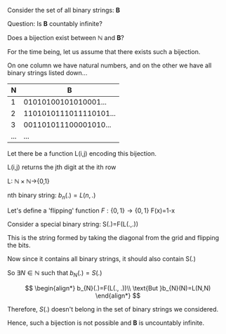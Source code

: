 Consider the set of all binary strings: **B**

Question: Is **B** countably infinite?

Does a bijection exist between $\mathbb{N}$ and **B**?

For the time being, let us assume that there exists such a bijection.

On one column we have natural numbers, and on the other we have all binary strings listed down...

N | B
--- | ---
1 | 01010100101010001...
2 | 1101010111011110101...
3 | 001101011100001010...
... | ...

Let there be a function L(i,j) encoding this bijection.

L(i,j) returns the jth digit at the ith row

L: $\mathbb{N}\times \mathbb{N}\rightarrow${0,1}

nth binary string: $b_n(.)=L(n,.)$

Let's define a 'flipping' function $F:\{0,1\}\rightarrow \{0,1\}$
F(x)=1-x

Consider a special binary string: S(.)=F(L(.,.))

This is the string formed by taking the diagonal from the grid and flipping the bits.

Now since it contains all binary strings, it should also contain S(.)

So $\exists N\in \mathbb{N}$ such that $b_{N}(.)=S(.)$

$$
\begin{align*}
b_{N}(.)=F(L(., .))\\
\text{But }b_{N}(N)=L(N,N)
\end{align*}
$$

Therefore, $S(.)$ doesn't belong in the set of binary strings we considered.

Hence, such a bijection is not possible and **B** is uncountably infinite.
